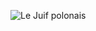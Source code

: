 ![Le Juif polonais](https://upload.wikimedia.org/wikipedia/commons/thumb/9/94/Albert_Pierre-Ren%C3%A9_Maignan_-_Jules_Massenet_-_Ariane.jpg/350px-Albert_Pierre-Ren%C3%A9_Maignan_-_Jules_Massenet_-_Ariane.jpg)